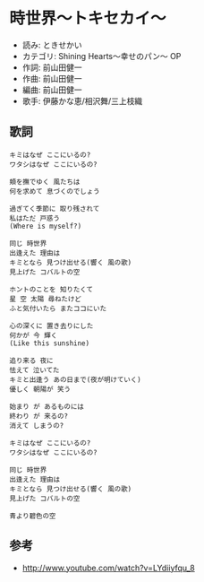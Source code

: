 時世界〜トキセカイ〜
=====================

- 読み: ときせかい
- カテゴリ: Shining Hearts〜幸せのパン〜 OP
- 作詞: 前山田健一
- 作曲: 前山田健一
- 編曲: 前山田健一
- 歌手: 伊藤かな恵/相沢舞/三上枝織


歌詞
-----

    キミはなぜ ここにいるの?
    ワタシはなぜ ここにいるの?

    頬を撫でゆく 風たちは
    何を求めて 息づくのでしょう

    過ぎてく季節に 取り残されて
    私はただ 戸惑う
    (Where is myself?)

    同じ 時世界
    出逢えた 理由は
    キミとなら 見つけ出せる(響く 風の歌)
    見上げた コバルトの空

    ホントのことを 知りたくて
    星 空 太陽 尋ねたけど
    ふと気付いたら またココにいた

    心の深くに 置き去りにした
    何かが 今 輝く
    (Like this sunshine)

    追り来る 夜に
    怯えて 泣いてた
    キミと出逢う あの日まで(夜が明けていく)
    優しく 朝陽が 笑う

    始まり が あるものには
    終わり が 来るの?
    消えて しまうの?

    キミはなぜ ここにいるの?
    ワタシはなぜ ここにいるの?

    同じ 時世界
    出逢えた 理由は
    キミとなら 見つけ出せる(響く 風の歌)
    見上げた コバルトの空

    青より碧色の空


参考
-----

- <http://www.youtube.com/watch?v=LYdiiyfqu_8>
